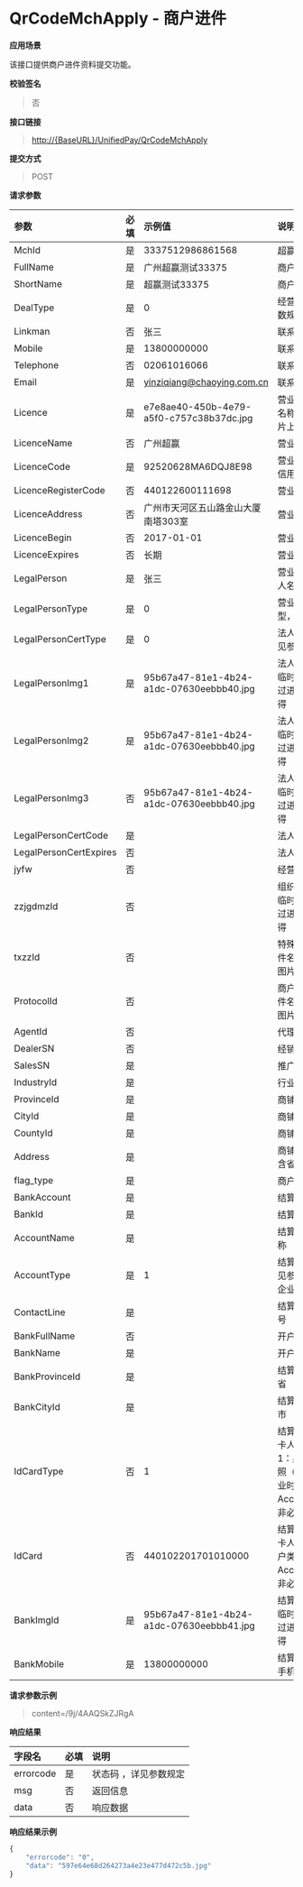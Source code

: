 # QrCodeMchApply - 商户进件

**应用场景**

该接口提供商户进件资料提交功能。

**校验签名**

> 否

**接口链接**

> [http://{BaseURL}/UnifiedPay/QrCodeMchApply](http://{BaseURL}/OpenPlatform/Login)

**提交方式**

> POST

**请求参数**

| 参数 | 必填 | 示例值 | 说明 |
| :--- | :--- | :--- | :--- |
| MchId | 是 | 3337512986861568 | 超赢商户号 |
| FullName | 是 | 广州超赢测试33375 | 商户全称 |
| ShortName | 是 | 超赢测试33375 | 商户简称 |
| DealType | 是 | 0 | 经营类型，详见参数规定 |
| Linkman | 否 | 张三 | 联系人 |
| Mobile | 是 | 13800000000 | 联系人手机 |
| Telephone | 否 | 02061016066 | 联系人电话 |
| Email | 是 | yinziqiang@chaoying.com.cn | 联系人邮箱 |
| Licence | 是 | e7e8ae40-450b-4e79-a5f0-c757c38b37dc.jpg | 营业执照临时文件名称，通过进件图片上传获得 |
| LicenceName | 否 | 广州超赢 | 营业执照名称 |
| LicenceCode | 是 | 92520628MA6DQJ8E98 | 营业执照统一社会信用代码 |
| LicenceRegisterCode | 否 | 440122600111698 | 营业执照注册号 |
| LicenceAddress | 否 | 广州市天河区五山路金山大厦南塔303室 | 营业执照经营场所 |
| LicenceBegin | 否 | 2017-01-01 | 营业执照开始时间 |
| LicenceExpires | 否 | 长期 | 营业执照过期时间 |
| LegalPerson | 是 | 张三 | 营业执照法定代表人名称 |
| LegalPersonType | 是 | 0 | 营业执照持有人类型，详见参数规定 |
| LegalPersonCertType | 是 | 0 | 法人证件类型，详见参数规定 |
| LegalPersonImg1 | 是 | 95b67a47-81e1-4b24-a1dc-07630eebbb40.jpg | 法人身份证正面照临时文件名称，通过进件图片上传获得 |
| LegalPersonImg2 | 是 | 95b67a47-81e1-4b24-a1dc-07630eebbb40.jpg | 法人身份证背面照临时文件名称，通过进件图片上传获得 |
| LegalPersonImg3 | 否 | 95b67a47-81e1-4b24-a1dc-07630eebbb40.jpg | 法人手持身份证照临时文件名称，通过进件图片上传获得 |
| LegalPersonCertCode | 是 |  | 法人证件号码 |
| LegalPersonCertExpires | 否 |  | 法人证件有效期 |
| jyfw | 否 |  | 经营范围 |
| zzjgdmzId | 否 |  | 组织机构代码证照临时文件名称，通过进件图片上传获得 |
| txzzId | 否 |  | 特殊资质照临时文件名称，通过进件图片上传获得 |
| ProtocolId | 否 |  | 商户协议照临时文件名称，通过进件图片上传获得 |
| AgentId | 否 |  | 代理商编号 |
| DealerSN | 否 |  | 经销商编号 |
| SalesSN | 是 |  | 推广员编号 |
| IndustryId | 是 |  | 行业类别编号 |
| ProvinceId | 是 |  | 商铺所在省编号 |
| CityId | 是 |  | 商铺所在市编号 |
| CountyId | 是 |  | 商铺所在区编号 |
| Address | 是 |  | 商铺详细地址，不含省市区 |
| flag\_type | 是 |  | 商户类型 |
| BankAccount | 是 |  | 结算账户银行卡号 |
| BankId | 是 |  | 结算账户银行编号 |
| AccountName | 是 |  | 结算账户开户人名称 |
| AccountType | 是 | 1 | 结算账户类型，详见参数规定；1：企业，2：个人 |
| ContactLine | 是 |  | 结算账户银行联行号 |
| BankFullName | 否 |  | 开户银行名称 |
| BankName | 是 |  | 开户银行支行名称 |
| BankProvinceId | 是 |  | 结算账户银行所在省 |
| BankCityId | 是 |  | 结算账户银行所在市 |
| IdCardType | 否 | 1 | 结算账户银行卡持卡人证件类型；1：身份证，2：护照（账户类型为企业时AccountType=1，非必填） |
| IdCard | 否 | 440102201701010000 | 结算账户银行卡持卡人证件号码（账户类型为企业时AccountType=1，非必填） |
| BankImgId | 是 | 95b67a47-81e1-4b24-a1dc-07630eebbb41.jpg | 结算账户银行卡照临时文件名称，通过进件图片上传获得 |
| BankMobile | 是 | 13800000000 | 结算账户银行预留手机号 |

**请求参数示例**

> content=/9j/4AAQSkZJRgA

**响应结果**

| 字段名 | 必填 | 说明 |
| :--- | :--- | :--- |
| errorcode | 是 | 状态码 ，详见参数规定 |
| msg | 否 | 返回信息 |
| data | 否 | 响应数据 |

**响应结果示例**

```js
{
    "errorcode": "0",
    "data": "597e64e68d264273a4e23e477d472c5b.jpg"
}
```



